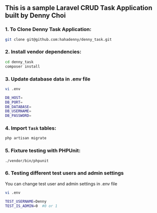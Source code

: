 ##  This is a sample Laravel CRUD Task Application built by Denny Choi


### 1. To Clone Denny Task Application:

```bash
git clone git@github.com:hahadenny/denny_task.git
```

### 2. Install vendor dependencies:

```bash
cd denny_task
composer install
```

### 3. Update database data in .env file

```bash
vi .env

DB_HOST=
DB_PORT=
DB_DATABASE=
DB_USERNAME=
DB_PASSWORD=
```

### 4. Import `Task` tables:

```bash
php artisan migrate
```

### 5. Fixture testing with PHPUnit:

```bash
./vendor/bin/phpunit
```

### 6. Testing different test users and admin settings

You can change test user and admin settings in .env file

```bash
vi .env

TEST_USERNAME=Denny
TEST_IS_ADMIN=0  #0 or 1
```

